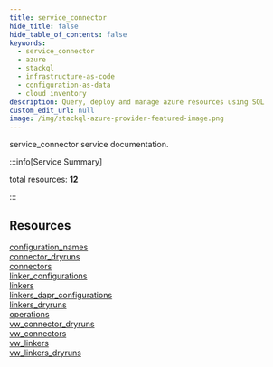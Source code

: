 ```yaml
---
title: service_connector
hide_title: false
hide_table_of_contents: false
keywords:
  - service_connector
  - azure
  - stackql
  - infrastructure-as-code
  - configuration-as-data
  - cloud inventory
description: Query, deploy and manage azure resources using SQL
custom_edit_url: null
image: /img/stackql-azure-provider-featured-image.png
---
```


service_connector service documentation.

:::info[Service Summary]

total resources: __12__  

:::

## Resources
<div class="row">
<div class="providerDocColumn">
<a href="/services/service_connector/configuration_names/">configuration_names</a><br />
<a href="/services/service_connector/connector_dryruns/">connector_dryruns</a><br />
<a href="/services/service_connector/connectors/">connectors</a><br />
<a href="/services/service_connector/linker_configurations/">linker_configurations</a><br />
<a href="/services/service_connector/linkers/">linkers</a><br />
<a href="/services/service_connector/linkers_dapr_configurations/">linkers_dapr_configurations</a>
</div>
<div class="providerDocColumn">
<a href="/services/service_connector/linkers_dryruns/">linkers_dryruns</a><br />
<a href="/services/service_connector/operations/">operations</a><br />
<a href="/services/service_connector/vw_connector_dryruns/">vw_connector_dryruns</a><br />
<a href="/services/service_connector/vw_connectors/">vw_connectors</a><br />
<a href="/services/service_connector/vw_linkers/">vw_linkers</a><br />
<a href="/services/service_connector/vw_linkers_dryruns/">vw_linkers_dryruns</a>
</div>
</div>